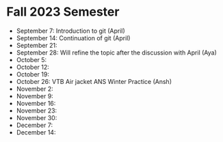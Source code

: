 # Fall 2023 Semester

- September 7: Introduction to git (April)
- September 14: Continuation of git (April)
- September 21:
- September 28: Will refine the topic after the discussion with April (Aya)
- October 5:
- October 12:
- October 19:
- October 26: VTB Air jacket ANS Winter Practice (Ansh)
- November 2:
- November 9:
- November 16:
- November 23:
- November 30:
- December 7:
- December 14:
